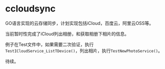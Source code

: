 # ccloudsync

GO语言实现的云存储同步，计划实现包括iCloud，百度云，阿里云OSS等。

当前暂时性完成了iCloud列出相册，和获取相册下相片的信息。

例子在Test文件中，如果需要二次验证，执行`TestICloudService_ListTDevice()`，列出相片，执行`TestNewPhotoService()`。

待续。